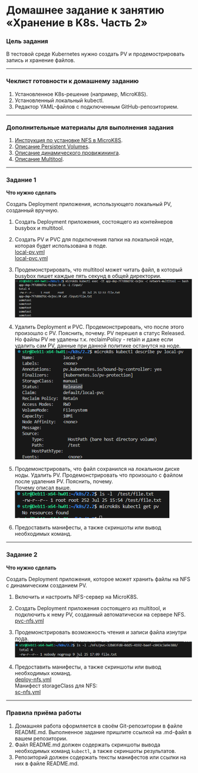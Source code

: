 # Домашнее задание к занятию «Хранение в K8s. Часть 2»

### Цель задания

В тестовой среде Kubernetes нужно создать PV и продемострировать запись и хранение файлов.

------

### Чеклист готовности к домашнему заданию

1. Установленное K8s-решение (например, MicroK8S).
2. Установленный локальный kubectl.
3. Редактор YAML-файлов с подключенным GitHub-репозиторием.

------

### Дополнительные материалы для выполнения задания

1. [Инструкция по установке NFS в MicroK8S](https://microk8s.io/docs/nfs). 
2. [Описание Persistent Volumes](https://kubernetes.io/docs/concepts/storage/persistent-volumes/). 
3. [Описание динамического провижининга](https://kubernetes.io/docs/concepts/storage/dynamic-provisioning/). 
4. [Описание Multitool](https://github.com/wbitt/Network-MultiTool).

------

### Задание 1

**Что нужно сделать**

Создать Deployment приложения, использующего локальный PV, созданный вручную.

1. Создать Deployment приложения, состоящего из контейнеров busybox и multitool.
2. Создать PV и PVC для подключения папки на локальной ноде, которая будет использована в поде.  
[local-pv.yml](https://github.com/Svalker1989/k8s/blob/master/2.2/local-pv.yml)  
[local-pvc.yml](https://github.com/Svalker1989/k8s/blob/master/2.2/local-pvc.yml)  
3. Продемонстрировать, что multitool может читать файл, в который busybox пишет каждые пять секунд в общей директории.  
![1](https://github.com/Svalker1989/k8s/blob/master/2.2/1.png)  
4. Удалить Deployment и PVC. Продемонстрировать, что после этого произошло с PV. Пояснить, почему.
PV перешел в статус Released. Но файлы PV не удалены т.к. reclaimPolicy - retain и даже если удалить сам PV, данные при данной политике останутся на ноде.  
![2](https://github.com/Svalker1989/k8s/blob/master/2.2/2.png)  
5. Продемонстрировать, что файл сохранился на локальном диске ноды. Удалить PV.  Продемонстрировать что произошло с файлом после удаления PV. Пояснить, почему.  
Почему описал выше.  
![3](https://github.com/Svalker1989/k8s/blob/master/2.2/3.png)  

5. Предоставить манифесты, а также скриншоты или вывод необходимых команд.

------

### Задание 2

**Что нужно сделать**

Создать Deployment приложения, которое может хранить файлы на NFS с динамическим созданием PV.

1. Включить и настроить NFS-сервер на MicroK8S.

2. Создать Deployment приложения состоящего из multitool, и подключить к нему PV, созданный автоматически на сервере NFS.  
[pvc-nfs.yml](https://github.com/Svalker1989/k8s/blob/master/2.2/pvc-nfs.yml)  
3. Продемонстрировать возможность чтения и записи файла изнутри пода.   
![4](https://github.com/Svalker1989/k8s/blob/master/2.2/4.png)  
4. Предоставить манифесты, а также скриншоты или вывод необходимых команд.  
[deploy-nfs.yml](https://github.com/Svalker1989/k8s/blob/master/2.2/deploy-nfs.yml)  
Манифест storageClass для NFS:  
[sc-nfs.yml](https://github.com/Svalker1989/k8s/blob/master/2.2/sc-nfs.yml)  
------

### Правила приёма работы

1. Домашняя работа оформляется в своём Git-репозитории в файле README.md. Выполненное задание пришлите ссылкой на .md-файл в вашем репозитории.
2. Файл README.md должен содержать скриншоты вывода необходимых команд `kubectl`, а также скриншоты результатов.
3. Репозиторий должен содержать тексты манифестов или ссылки на них в файле README.md.
